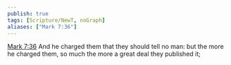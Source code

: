 ```yaml
---
publish: true
tags: [Scripture/NewT, noGraph]
aliases: ["Mark 7:36"]
---
```

[Mark 7:36](https://churchofjesuschrist.org/study/scriptures/nt/mark/7?lang=eng&id=p36#p36) And he charged them that they should tell no man: but the more he charged them, so much the more a great deal they published it;
